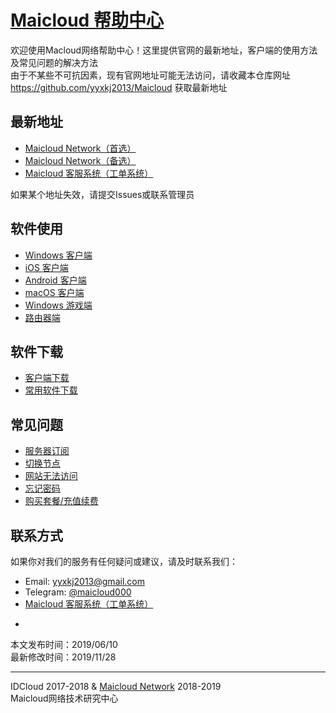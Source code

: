 # [Maicloud 帮助中心](/README.md)

欢迎使用Macloud网络帮助中心！这里提供官网的最新地址，客户端的使用方法及常见问题的解决方法  
由于不某些不可抗因素，现有官网地址可能无法访问，请收藏本仓库网址<https://github.com/yyxkj2013/Maicloud> 获取最新地址

## 最新地址
- [Maicloud Network（首选）](https://www.maicloud.cc) 
- [Maicloud Network（备选）](https://maicloud.vip) 
- [Maicloud 客服系统（工单系统）](https://ticket.maicloud.cc)  

如果某个地址失效，请提交Issues或联系管理员

## 软件使用
- [Windows 客户端](help/windows.md)
- [iOS 客户端](help/ios.md)
- [Android 客户端](help/android.md)
- [macOS 客户端](help/macos.md)
- [Windows 游戏端](help/sstap.md)
- [路由器端](help/router.md)

## 软件下载
- [客户端下载](download/README.md)
- [常用软件下载](download/README.md)

## 常见问题
- [服务器订阅](issues/subscribe.md)
- [切换节点](issues/switchnode.md)
- [网站无法访问](issues/siteaccess.md)
- [忘记密码](issues/resetpwd.md)
- [购买套餐/充值续费](issues/shop.md)


## 联系方式
如果你对我们的服务有任何疑问或建议，请及时联系我们：
- Email: yyxkj2013@gmail.com
- Telegram: [@maicloud000](https://t.me/maicloud000)
- [Maicloud 客服系统（工单系统）](https://ticket.maicloud.cc)  
+

本文发布时间：2019/06/10  
最新修改时间：2019/11/28 

---

IDCloud 2017-2018 & [Maicloud Network](https://www.maicloud.cc)  2018-2019  
Maicloud网络技术研究中心
